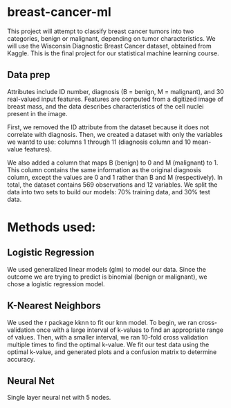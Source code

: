# breast-cancer-ml
This project will attempt to classify breast cancer tumors into two categories, benign or malignant, depending on tumor characteristics. We will use the Wisconsin Diagnostic Breast Cancer dataset, obtained from Kaggle. This is the final project for our statistical machine learning course. 

## Data prep 
Attributes include ID number, diagnosis (B = benign, M = malignant), and 30 real-valued input features. Features are computed from a digitized image of breast mass, and the data describes characteristics of the cell nuclei present in the image.

First, we removed the ID attribute from the dataset because it does not correlate with diagnosis. Then, we created a dataset with only the variables we wantd to use: columns 1 through 11 (diagnosis column and 10 mean-value features).

We also added a column that maps B (benign) to 0 and M (malignant) to 1. This column contains the same information as the original diagnosis column, except the values are 0 and 1 rather than B and M (respectively). In total, the dataset contains 569 observations and 12 variables. We split the data into two sets to build our models: 70% training data, and 30% test data.

# Methods used: 

## Logistic Regression 
We used generalized linear models (glm) to model our data. Since the outcome we are trying to predict is binomial (benign or malignant), we chose a logistic regression model.

## K-Nearest Neighbors 
We used the r package kknn to fit our knn model. To begin, we ran cross-validation once with a large interval of k-values to find an appropriate range of values. Then, with a smaller interval, we ran 10-fold cross validation multiple times to find the optimal k-value. We fit our test data using the optimal k-value, and generated plots and a confusion matrix to determine accuracy.

## Neural Net
Single layer neural net with 5 nodes.